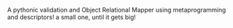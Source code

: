 A pythonic validation and Object Relational Mapper using metaprogramming and descriptors! a small one, until it gets big!
